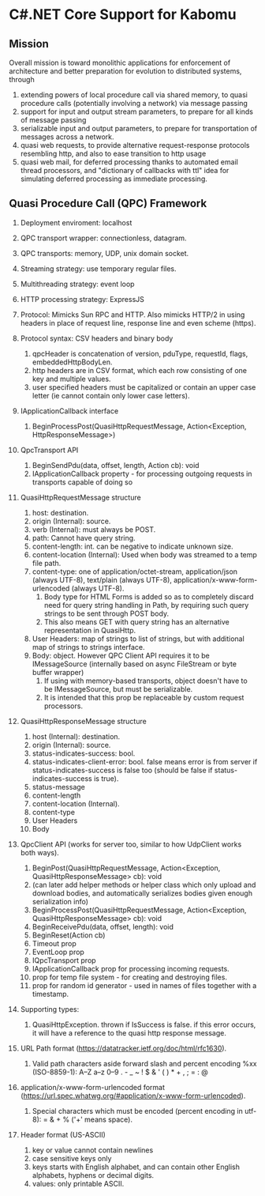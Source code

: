 # C#.NET Core Support for Kabomu

## Mission

Overall mission is toward monolithic applications for enforcement of architecture and better preparation for evolution to distributed systems, through

1. extending powers of local procedure call via shared memory, to quasi procedure calls (potentially involving a network) via message passing
2. support for input and output stream parameters, to prepare for all kinds of message passing
3. serializable input and output parameters, to prepare for transportation of messages across a network.
4. quasi web requests, to provide alternative request-response protocols resembling http, and also to ease transition to http usage
5. quasi web mail, for deferred processing thanks to automated email thread processors, and "dictionary of callbacks with ttl" idea for simulating deferred processing as immediate processing.

## Quasi Procedure Call (QPC) Framework

1. Deployment enviroment: localhost

1. QPC transport wrapper: connectionless, datagram.

1. QPC transports: memory, UDP, unix domain socket.

2. Streaming strategy: use temporary regular files.

3. Multithreading strategy: event loop

3. HTTP processing strategy: ExpressJS

3. Protocol: Mimicks Sun RPC and HTTP. Also mimicks HTTP/2 in using headers in place of request line, response line and even scheme (https).

3. Protocol syntax: CSV headers and binary body
    1. qpcHeader is concatenation of version, pduType, requestId, flags, embeddedHttpBodyLen.
    2. http headers are in CSV format, which each row consisting of one key and multiple values.
    3. user specified headers must be capitalized or contain an upper case letter (ie cannot contain only lower case letters).

5. IApplicationCallback interface
    1. BeginProcessPost(QuasiHttpRequestMessage, Action<Exception, HttpResponseMessage>)

5. QpcTransport API
    1. BeginSendPdu(data, offset, length, Action<Exception> cb): void
    1. IApplicationCallback property - for processing outgoing requests in transports capable of doing so

6. QuasiHttpRequestMessage structure
    1. host: destination.
    2. origin (Internal): source.
    2. verb (Internal): must always be POST.
    1. path: Cannot have query string.
    4. content-length: int. can be negative to indicate unknown size.
    4. content-location (Internal): Used when body was streamed to a temp file path.
    4. content-type: one of application/octet-stream, application/json (always UTF-8), text/plain (always UTF-8), application/x-www-form-urlencoded (always UTF-8).
        1. Body type for HTML Forms is added so as to completely discard need for query string handling in Path, by requiring such query strings to be sent through POST body.
        2. This also means GET with query string has an alternative representation in QuasiHttp.
    3. User Headers: map of strings to list of strings, but with additional map of strings to strings interface.
    4. Body: object. However QPC Client API requires it to be IMessageSource (internally based on async FileStream or byte buffer wrapper)
        1. If using with memory-based transports, object doesn't have to be IMessageSource, but must be serializable.
        2. It is intended that this prop be replaceable by custom request processors.

7. QuasiHttpResponseMessage structure
    1. host (Internal): destination.
    2. origin (Internal): source.
    1. status-indicates-success: bool.
    1. status-indicates-client-error: bool. false means error is from server if status-indicates-success is false too (should be false if status-indicates-success is true).
    2. status-message
    3. content-length
    4. content-location (Internal).
    4. content-type
    2. User Headers
    5. Body

9. QpcClient API (works for server too, similar to how UdpClient works both ways).
    1. BeginPost(QuasiHttpRequestMessage, Action<Exception, QuasiHttpResponseMessage> cb): void
    1. (can later add helper methods or helper class which only upload and download bodies, and automatically serializes bodies given enough serialization info)
    1. BeginProcessPost(QuasiHttpRequestMessage, Action<Exception, QuasiHttpResponseMessage> cb): void
    2. BeginReceivePdu(data, offset, length): void
    2. BeginReset(Action<Exception> cb)
    3. Timeout prop
    4. EventLoop prop
    6. IQpcTransport prop
    5. IApplicationCallback prop for processing incoming requests.
    6. prop for temp file system - for creating and destroying files.
    7. prop for random id generator - used in names of files together with a timestamp.

10. Supporting types:
    1. QuasiHttpException. thrown if IsSuccess is false.
    if this error occurs, it will have a reference to the quasi http response message.

11. URL Path format (https://datatracker.ietf.org/doc/html/rfc1630). 
    1. Valid path characters aside forward slash and percent encoding %xx (ISO-8859-1): A–Z a–z 0–9 . - _ ~ ! $ & ' ( ) * + , ; = : @

12. application/x-www-form-urlencoded format (https://url.spec.whatwg.org/#application/x-www-form-urlencoded).
    1. Special characters which must be encoded (percent encoding in utf-8): = & + % ('+' means space).

13. Header format (US-ASCII)
    1. key or value cannot contain newlines
    2. case sensitive keys only
    3. keys starts with English alphabet, and can contain other English alphabets, hyphens or decimal digits.
    4. values: only printable ASCII.